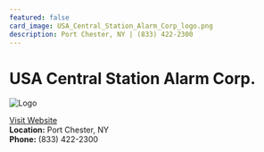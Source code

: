 ```yaml
---
featured: false
card_image: USA_Central_Station_Alarm_Corp_logo.png
description: Port Chester, NY | (833) 422-2300
---
```


# USA Central Station Alarm Corp.
<img src="USA_Central_Station_Alarm_Corp_logo.png" alt="Logo" style="max-width: 200px; height: auto;">

<a href="https://https://usacentralstation.com">Visit Website</a>  
**Location:** Port Chester, NY  
**Phone:** (833) 422-2300
